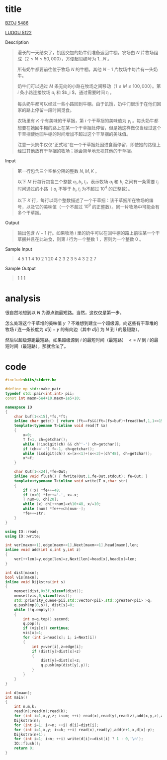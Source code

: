 # title

[BZOJ 5486](https://lydsy.com/JudgeOnline/problem.php?id=5486)

[LUOGU 5122](https://www.luogu.org/problem/P5122)

Description

> 漫长的一天结束了，饥困交加的奶牛们准备返回牛棚。农场由 $N$ 片牧场组成（$2\leqslant N\leqslant 50,000$），方便起见编号为 $1…N$ 。
>
> 所有奶牛都要前往位于牧场 $N$ 的牛棚。其他 $N-1$ 片牧场中每片有一头奶牛。
>
> 奶牛们可以通过 $M$ 条无向的小路在牧场之间移动（$1≤M≤100,000$）。第 $i$ 条小路连接牧场 $a_i$ 和 $b_i $，通过需要时间 $t_i$ 。
>
> 每头奶牛都可以经过一些小路回到牛棚。由于饥饿，奶牛们很乐于在他们回家的路上停留一段时间觅食。
>
> 农场里有 $K$ 个有美味的干草捆，第 $i$ 个干草捆的美味值为 $y_i$ 。每头奶牛都想要在她回牛棚的路上在某一个干草捆处停留，但是她这样做仅当经过这个干草捆使她回牛棚的时间增加不超过这个干草捆的美味值。
>
> 注意一头奶牛仅仅“正式地”在一个干草捆处因进食而停留，即使她的路径上经过其他放有干草捆的牧场；她会简单地无视其他的干草捆。

Input

> 第一行包含三个空格分隔的整数 $N,M,K$ 。
>
> 以下 $M$ 行每行包含三个整数 $a_i,b_i,t_i$，表示牧场 $a_i$ 和 $b_i$ 之间有一条需要 $t_i$ 时间通过的小路（ $a_i$ 不等于 $b_i,t_i$ 为不超过 $10^4$ 的正整数）。
>
> 以下 $K$ 行，每行以两个整数描述了一个干草捆：该干草捆所在牧场的编号，以及它的美味值（一个不超过 $10^9$ 的正整数）。同一片牧场中可能会有多个干草捆。

Output

> 输出包含 $N-1$ 行。如果牧场 $i$ 里的奶牛可以在回牛棚的路上前往某一个干草捆并且在此进食，则第 $i$ 行为一个整数 $1$ ，否则为一个整数 $0$ 。

Sample Input

> 
> 4 5 1
> 1 4 10
> 2 1 20
> 4 2 3
> 2 3 5
> 4 3 2
> 2 7
>

Sample Output

> 1
> 1
> 1

# analysis

很自然地想到以 $N$ 为源点跑最短路。当然，这仅仅是第一步。

怎么处理这个干草堆的美味值 $y$ ？不难想到建立一个超级源，向这些有干草堆的牧场 $i$ 连一条长度为 $d[i]-y$ 的有向边（其中 $d[i]$ 为 $N$ 到 $i$ 的最短路）。

然后以超级源跑最短路，如果超级源到 $i$ 的最短时间（最短路） $<=$ $N$ 到 $i$ 的最短时间（最短路），那就合法了。

# code

```cpp
#include<bits/stdc++.h>

#define mp std::make_pair
typedef std::pair<int,int> pii;
const int maxn=5e4+10,maxm=1e5+10;

namespace IO
{
	char buf[1<<15],*fs,*ft;
	inline char getc() { return (ft==fs&&(ft=(fs=buf)+fread(buf,1,1<<15,stdin),ft==fs))?0:*fs++; }
	template<typename T>inline void read(T &x)
	{
		x=0;
		T f=1, ch=getchar();
		while (!isdigit(ch) && ch^'-') ch=getchar();
		if (ch=='-') f=-1, ch=getchar();
		while (isdigit(ch)) x=(x<<1)+(x<<3)+(ch^48), ch=getchar();
		x*=f;
	}

	char Out[1<<24],*fe=Out;
	inline void flush() { fwrite(Out,1,fe-Out,stdout); fe=Out; }
	template<typename T>inline void write(T x,char str)
	{
		if (!x) *fe++=48;
		if (x<0) *fe++='-', x=-x;
		T num=0, ch[20];
		while (x) ch[++num]=x%10+48, x/=10;
		while (num) *fe++=ch[num--];
		*fe++=str;
	}
}

using IO::read;
using IO::write;

int ver[maxm<<1],edge[maxm<<1],Next[maxm<<1],head[maxn],len;
inline void add(int x,int y,int z)
{
	ver[++len]=y,edge[len]=z,Next[len]=head[x],head[x]=len;
}

int dist[maxn];
bool vis[maxn];
inline void Dijkstra(int s)
{
	memset(dist,0x3f,sizeof(dist));
	memset(vis,0,sizeof(vis));
	std::priority_queue<pii,std::vector<pii>,std::greater<pii> >q;
	q.push(mp(0,s)), dist[s]=0;
	while (!q.empty())
	{
		int x=q.top().second;
		q.pop();
		if (vis[x]) continue;
		vis[x]=1;
		for (int i=head[x]; i; i=Next[i])
		{
			int y=ver[i],z=edge[i];
			if (dist[y]>dist[x]+z)
			{
				dist[y]=dist[x]+z;
				q.push(mp(dist[y],y));
			}
		}
	}
}

int d[maxn];
int main()
{
	int n,m,k;
	read(n);read(m);read(k);
	for (int i=1,x,y,z; i<=m; ++i) read(x),read(y),read(z),add(x,y,z),add(y,x,z);
	Dijkstra(n);
	for (int i=1; i<=n; ++i) d[i]=dist[i];
	for (int i=1,x,y; i<=k; ++i) read(x),read(y),add(n+1,x,d[x]-y);
	Dijkstra(n+1);
	for (int i=1; i<n; ++i) write(d[i]>=dist[i] ? 1 : 0,'\n');
	IO::flush();
	return 0;
}
```